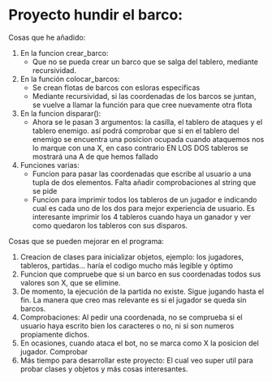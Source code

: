 # Proyecto hundir el barco:

Cosas que he añadido:

1. En la funcion crear_barco:
    - Que no se pueda crear un barco que se salga del tablero, mediante recursividad.
2. En la función colocar_barcos:
    - Se crean flotas de barcos con esloras especificas
    - Mediante recursividad, si las coordenadas de los barcos se juntan, se vuelve a llamar la función para que cree nuevamente otra flota
3. En la funcion disparar():
    - Ahora se le pasan 3 argumentos: la casilla, el tablero de ataques y el tablero enemigo. así podrá comprobar que si en el tablero del enemigo se encuentra una posicion ocupada cuando ataquemos nos lo marque con una X, en caso contrario EN LOS DOS tableros se mostrará una A de que hemos fallado
4. Funciones varias:
    - Funcion para pasar las coordenadas que escribe al usuario a una tupla de dos elementos. Falta añadir comprobaciones al string que se pide
    - Funcion para imprimir todos los tableros de un jugador e indicando cual es cada uno de los dos para mejor experiencia de usuario. Es interesante imprimir los 4 tableros cuando haya un ganador y ver como quedaron los tableros con sus disparos.
    

Cosas que se pueden mejorar en el programa:

1. Creacion de clases para inicializar objetos, ejemplo: los jugadores, tableros, partidas… haría el codigo mucho más legible y óptimo
2. Funcion que compruebe que si un barco en sus coordenadas todos  sus valores son X, que se elimine.
3. De momento, la ejecución de la partida no existe. Sigue jugando hasta el fin. La manera que creo mas relevante es si el jugador se queda sin barcos.
4. Comprobaciones: Al pedir una coordenada, no se comprueba si el usuario haya escrito bien los caracteres o no, ni si son numeros propiamente dichos.
5. En ocasiones, cuando ataca el bot, no se marca como X la posicion del jugador. Comprobar
6. Más tiempo para desarrollar este proyecto: El cual veo super util para probar clases y objetos y más cosas interesantes.
